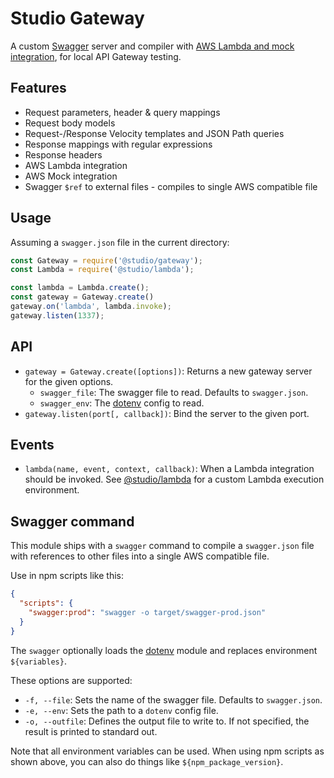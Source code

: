 # Studio Gateway

A custom [Swagger][] server and compiler with [AWS Lambda
and mock integration][aws-int], for local API Gateway testing.

## Features

- Request parameters, header & query mappings
- Request body models
- Request-/Response Velocity templates and JSON Path queries
- Response mappings with regular expressions
- Response headers
- AWS Lambda integration
- AWS Mock integration
- Swagger `$ref` to external files - compiles to single AWS compatible file

## Usage

Assuming a `swagger.json` file in the current directory:

```js
const Gateway = require('@studio/gateway');
const Lambda = require('@studio/lambda');

const lambda = Lambda.create();
const gateway = Gateway.create()
gateway.on('lambda', lambda.invoke);
gateway.listen(1337);
```

## API

- `gateway = Gateway.create([options])`: Returns a new gateway server
  for the given options.
    - `swagger_file`: The swagger file to read. Defaults to `swagger.json`.
    - `swagger_env`: The [dotenv][] config to read.
- `gateway.listen(port[, callback])`: Bind the server to the given port.

## Events

- `lambda(name, event, context, callback)`: When a Lambda integration should be
  invoked. See [@studio/lambda][] for a custom Lambda execution environment.

## Swagger command

This module ships with a `swagger` command to compile a `swagger.json` file with
references to other files into a single AWS compatible file.

Use in npm scripts like this:

```json
{
  "scripts": {
    "swagger:prod": "swagger -o target/swagger-prod.json"
  }
}
```

The `swagger` optionally loads the [dotenv][] module and replaces environment
`${variables}`.

These options are supported:

- `-f, --file`: Sets the name of the swagger file. Defaults to `swagger.json`.
- `-e, --env`: Sets the path to a `dotenv` config file.
- `-o, --outfile`: Defines the output file to write to. If not specified, the
  result is printed to standard out.

Note that all environment variables can be used. When using npm scripts as
shown above, you can also do things like `${npm_package_version}`.

[Swagger]: http://swagger.io
[aws-int]: http://docs.aws.amazon.com/apigateway/latest/developerguide/api-gateway-swagger-extensions.html
[@studio/lambda]: https://github.com/javascript-studio/studio-lambda
[dotenv]: https://www.npmjs.com/package/dotenv
